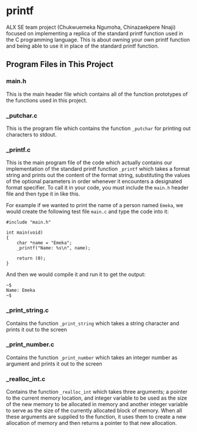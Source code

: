 # printf

ALX SE team project (Chukwuemeka Ngumoha, Chinazaekpere Nnaji) focused on implementing a replica of the standard printf function used in the C programming language. This is about owning your own printf function and being able to use it in place of the standard printf function.

## Program Files in This Project

### main.h
This is the main header file which contains all of the function prototypes of the functions used in this project.

### _putchar.c
This is the program file which contains the function `_putchar` for printing out characters to stdout.

### _printf.c
This is the main program file of the code which actually contains our implementation of the standard printf function `_printf` which takes a format string and prints out the content of the format string, substituting the values of the optional parameters in order whenever it encounters a designated format specifier. To call it in your code, you must include the `main.h` header file and then type it in like this.

For example if we wanted to print the name of a person named `Emeka`, we would create the following test file `main.c` and type the code into it:

```
#include "main.h"

int main(void)
{
    char *name = "Emeka";
    _printf("Name: %s\n", name);
 
    return (0);
}
```
And then we would compile it and run it to get the output:

```
~$
Name: Emeka
~$
```
### _print_string.c
Contains the function `_print_string` which takes a string character and prints it out to the screen

### _print_number.c
Contains the function `_print_number` which takes an integer number as argument and prints it out to the screen

### _realloc_int.c
Contains the function `_realloc_int` which takes three arguments; a pointer to the current memory location, and integer variable to be used as the size of the new memory to be allocated in memory and another integer variable to serve as the size of the currently allocated block of memory. When all these arguments are supplied to the function, it uses them to create a new allocation of memory and then returns a pointer to that new allocation.


















 


